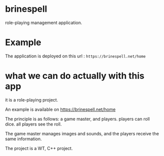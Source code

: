 # brinespell

role-playing management application.

# Example 

The application is deployed on this url : 
`https://brinespell.net/home`

# what we can do actually with this app

it is a role-playing project.

An example is available on https://brinespell.net/home

The principle is as follows: 
a game master, and players. players can roll dice. all players see the roll.

The game master manages images and sounds, and the players receive the same information.

The project is a WT, C++ project.

